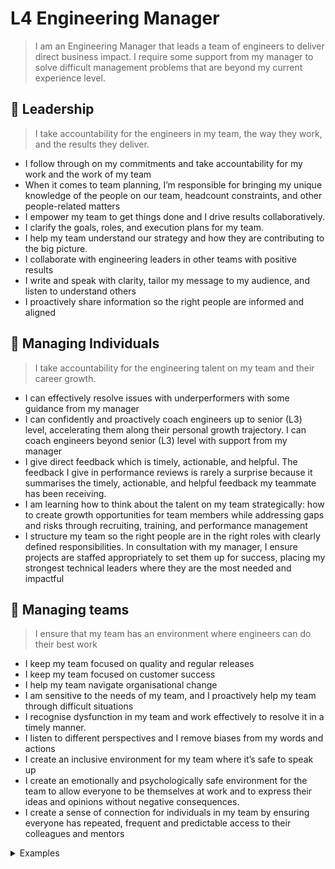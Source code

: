 # L4 Engineering Manager

> I am an Engineering Manager that leads a team of engineers to deliver direct business impact. I require some support from my manager to solve difficult management problems that are beyond my current experience level.

## :triangular_flag_on_post: Leadership
> I take accountability for the engineers in my team, the way they work, and the results they deliver.

- I follow through on my commitments and take accountability for my work and the work of my team 
- When it comes to team planning, I’m responsible for bringing my unique knowledge of the people on our team, headcount constraints, and other people-related matters
- I empower my team to get things done and I drive results collaboratively.
- I clarify the goals, roles, and execution plans for my team.
- I help my team understand our strategy and how they are contributing to the big picture.
- I collaborate with engineering leaders in other teams with positive results
- I write and speak with clarity, tailor my message to my audience, and listen to understand others
- I proactively share information so the right people are informed and aligned

## :deciduous_tree: Managing Individuals
> I take accountability for the engineering talent on my team and their career growth.

- I can effectively resolve issues with underperformers with some guidance from my manager
- I can confidently and proactively coach engineers up to senior (L3) level, accelerating them along their personal growth trajectory. I can coach engineers beyond senior (L3) level with support from my manager
- I give direct feedback which is timely, actionable, and helpful. The feedback I give in performance reviews is rarely a surprise because it summarises the timely, actionable, and helpful feedback my teammate has been receiving.
- I am learning how to think about the talent on my team strategically: how to create growth opportunities for team members while addressing gaps and risks through recruiting, training, and performance management
- I structure my team so the right people are in the right roles with clearly defined responsibilities. In consultation with my manager, I ensure projects are staffed appropriately to set them up for success, placing my strongest technical leaders where they are the most needed and impactful

## :octopus: Managing teams
> I ensure that my team has an environment where engineers can do their best work

- I keep my team focused on quality and regular releases
- I keep my team focused on customer success
- I help my team navigate organisational change
- I am sensitive to the needs of my team, and I proactively help my team through difficult situations
- I recognise dysfunction in my team and work effectively to resolve it in a timely manner.
- I listen to different perspectives and I remove biases from my words and actions 
- I create an inclusive environment for my team where it’s safe to speak up
- I create an emotionally and psychologically safe environment for the team to allow everyone to be themselves at work and to express their ideas and opinions without negative consequences. 
- I create a sense of connection for individuals in my team by ensuring everyone has repeated, frequent and predictable access to their colleagues and mentors

<details>
 <summary>Examples</summary>
 
 - I ensured that a junior developer on our team had access to a mentor, myself as their manager, and their colleagues on a scheduled, frequent cadence to allow them to feel consistently connected with the team.  
 - I helped a team member feel more certain about their role by outlining my clear expectations of them in their role in a 1:1 situation. 
 - I created a space with my team members where they can talk with me about problems they're facing without me having to taking any actions, allowing them a safe space to express what's on their mind without concern of it becoming a larger issue. 
 - I gave permission to a team member to give me feedback, allowing myself to be vulnerable and open the door to feedback to allow me to improve or change my ways. 
 - I acknowledged that there is a power dynamic between myself and a junior engineer, but was able to listen to that team member and use my position to advocate for their needs. 
 
 </details>